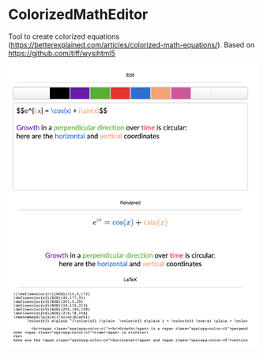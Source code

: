 # ColorizedMathEditor
Tool to create colorized equations (https://betterexplained.com/articles/colorized-math-equations/). Based on https://github.com/tiff/wysihtml5

![](img/demo.png)
